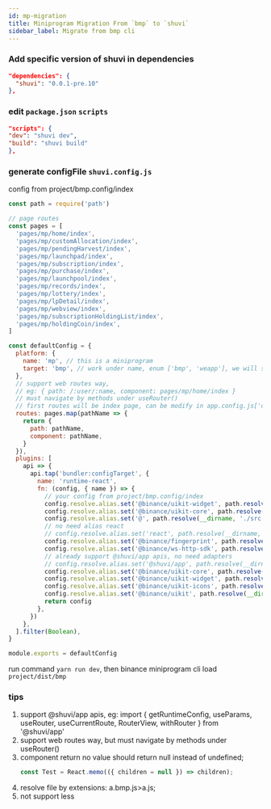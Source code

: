 ```yaml
---
id: mp-migration
title: Miniprogram Migration From `bmp` to `shuvi`
sidebar_label: Migrate from bmp cli
---
```


### Add specific version of shuvi in dependencies

```json
"dependencies": {
  "shuvi": "0.0.1-pre.10"
},
```

### edit `package.json` `scripts`
```json
"scripts": {
"dev": "shuvi dev",
"build": "shuvi build"
},
```

### generate configFile `shuvi.config.js`

config from project/bmp.config/index
```javascript
const path = require('path')

// page routes
const pages = [
  'pages/mp/home/index',
  'pages/mp/customAllocation/index',
  'pages/mp/pendingHarvest/index',
  'pages/mp/launchpad/index',
  'pages/mp/subscription/index',
  'pages/mp/purchase/index',
  'pages/mp/launchpool/index',
  'pages/mp/records/index',
  'pages/mp/lottery/index',
  'pages/mp/lpDetail/index',
  'pages/mp/webview/index',
  'pages/mp/subscriptionHoldingList/index',
  'pages/mp/holdingCoin/index',
]

const defaultConfig = {
  platform: {
    name: 'mp', // this is a miniprogram
    target: 'bmp', // work under name, enum ['bmp', 'weapp'], we will support more in future
  },
  // support web routes way, 
  // eg: { path: /:user/:name, component: pages/mp/home/index }
  // must navigate by methods under useRouter()
  // first routes will be index page, can be modify in app.config.js['default']['entryPage']: 'pages/mp/home/index'
  routes: pages.map(pathName => {
    return {
      path: pathName,
      component: pathName,
    }
  }),
  plugins: [
    api => {
      api.tap('bundler:configTarget', {
        name: 'runtime-react',
        fn: (config, { name }) => {
          // your config from project/bmp.config/index
          config.resolve.alias.set('@binance/uikit-widget', path.resolve(__dirname, '../../libs/uikit-taro'))
          config.resolve.alias.set('@binance/uikit-core', path.resolve(__dirname, '../../libs/uikit-taro'))
          config.resolve.alias.set('@', path.resolve(__dirname, './src'))
          // no need alias react
          // config.resolve.alias.set('react', path.resolve(__dirname, path.resolve('../../nezha/web/node_modules/react')))
          config.resolve.alias.set('@binance/fingerprint', path.resolve(__dirname, './src/adapters/fingerprint'))
          config.resolve.alias.set('@binance/ws-http-sdk', path.resolve(__dirname, './src/adapters/ws-http-sdk'))
          // already support @shuvi/app apis, no need adapters
          // config.resolve.alias.set('@shuvi/app', path.resolve(__dirname, '../src/adapters/shuvi'))
          config.resolve.alias.set('@binance/uikit-core', path.resolve(__dirname, '../../libs/uikit-taro'))
          config.resolve.alias.set('@binance/uikit-widget', path.resolve(__dirname, '../../libs/uikit-taro'))
          config.resolve.alias.set('@binance/uikit-icons', path.resolve(__dirname, './src/adapters/icons/components'))
          config.resolve.alias.set('@binance/uikit', path.resolve(__dirname, './src/components/replaceUikit'))
          return config
        },
      })
    },
  ].filter(Boolean),
}

module.exports = defaultConfig
```

run command `yarn run dev`, then binance miniprogram cli load `project/dist/bmp`

### tips

1. support @shuvi/app apis, eg: import { getRuntimeConfig, useParams, useRouter, useCurrentRoute, RouterView, withRouter } from '@shuvi/app'
1. support web routes way, but must navigate by methods under useRouter()
1. component return no value should return null instead of undefined;
   ```javascript
   const Test = React.memo(({ children = null }) => children);
   ```
1. resolve file by extensions: a.bmp.js>a.js;
1. not support less
